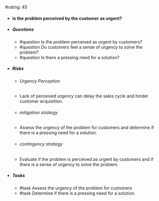 #rating: 45
- #### is the problem perceived by the customer as urgent?
- ##### Questions
  - #question Is the problem perceived as urgent by customers?
  - #question Do customers feel a sense of urgency to solve the problem?
  - #question Is there a pressing need for a solution?
- ##### Risks

  - ###### Urgency Perception
  - Lack of perceived urgency can delay the sales cycle and hinder customer acquisition.
  - ###### mitigation strategy
  - Assess the urgency of the problem for customers and determine if there is a pressing need for a solution.
  - ###### contingency strategy
  - Evaluate if the problem is perceived as urgent by customers and if there is a sense of urgency to solve the problem.
- ##### Tasks
  - #task Assess the urgency of the problem for customers
  - #task  Determine if there is a pressing need for a solution.


